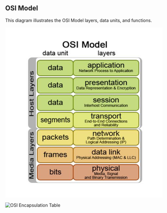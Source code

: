 ## OSI Model

This diagram illustrates the OSI Model layers, data units, and functions.

![OSI Model](Images/osi-model.png)



![OSI Encapsulation Table](Images/OSI_Encapsulation_Table.png)





